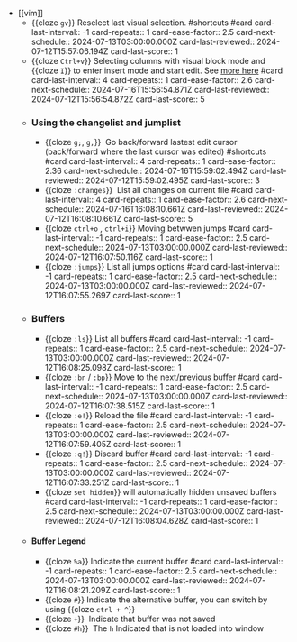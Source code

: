 - [[vim]]
	- {{cloze `gv`}} Reselect last visual selection. #shortcuts #card
	  card-last-interval:: -1
	  card-repeats:: 1
	  card-ease-factor:: 2.5
	  card-next-schedule:: 2024-07-13T03:00:00.000Z
	  card-last-reviewed:: 2024-07-12T15:57:06.194Z
	  card-last-score:: 1
	- {{cloze `Ctrl+v`}} Selecting columns with visual block mode and {{cloze `I`}} to enter insert mode and start edit. See [more here](http://vimcasts.org/episodes/selecting-columns-with-visual-block-mode/) #card
	  card-last-interval:: 4
	  card-repeats:: 1
	  card-ease-factor:: 2.6
	  card-next-schedule:: 2024-07-16T15:56:54.871Z
	  card-last-reviewed:: 2024-07-12T15:56:54.872Z
	  card-last-score:: 5
	- ### Using the changelist and jumplist
		- {{cloze `g;`, `g,`}}  Go back/forward lastest edit cursor (back/forward where the last cursor was edited) #shortcuts #card
		  card-last-interval:: 4
		  card-repeats:: 1
		  card-ease-factor:: 2.36
		  card-next-schedule:: 2024-07-16T15:59:02.494Z
		  card-last-reviewed:: 2024-07-12T15:59:02.495Z
		  card-last-score:: 3
		- {{cloze `:changes`}}  List all changes on current file #card
		  card-last-interval:: 4
		  card-repeats:: 1
		  card-ease-factor:: 2.6
		  card-next-schedule:: 2024-07-16T16:08:10.661Z
		  card-last-reviewed:: 2024-07-12T16:08:10.661Z
		  card-last-score:: 5
		- {{cloze `ctrl+o` , `ctrl+i`}} Moving betwwen jumps #card
		  card-last-interval:: -1
		  card-repeats:: 1
		  card-ease-factor:: 2.5
		  card-next-schedule:: 2024-07-13T03:00:00.000Z
		  card-last-reviewed:: 2024-07-12T16:07:50.116Z
		  card-last-score:: 1
		- {{cloze `:jumps`}} List all jumps options #card
		  card-last-interval:: -1
		  card-repeats:: 1
		  card-ease-factor:: 2.5
		  card-next-schedule:: 2024-07-13T03:00:00.000Z
		  card-last-reviewed:: 2024-07-12T16:07:55.269Z
		  card-last-score:: 1
	- ### Buffers
		- {{cloze `:ls`}} List all buffers #card
		  card-last-interval:: -1
		  card-repeats:: 1
		  card-ease-factor:: 2.5
		  card-next-schedule:: 2024-07-13T03:00:00.000Z
		  card-last-reviewed:: 2024-07-12T16:08:25.098Z
		  card-last-score:: 1
		- {{cloze `:bn` / `:bp`}} Move to the next/previous buffer #card
		  card-last-interval:: -1
		  card-repeats:: 1
		  card-ease-factor:: 2.5
		  card-next-schedule:: 2024-07-13T03:00:00.000Z
		  card-last-reviewed:: 2024-07-12T16:07:38.515Z
		  card-last-score:: 1
		- {{cloze `:e!`}} Reload the file #card
		  card-last-interval:: -1
		  card-repeats:: 1
		  card-ease-factor:: 2.5
		  card-next-schedule:: 2024-07-13T03:00:00.000Z
		  card-last-reviewed:: 2024-07-12T16:07:59.405Z
		  card-last-score:: 1
		- {{cloze `:q!`}} Discard buffer #card
		  card-last-interval:: -1
		  card-repeats:: 1
		  card-ease-factor:: 2.5
		  card-next-schedule:: 2024-07-13T03:00:00.000Z
		  card-last-reviewed:: 2024-07-12T16:07:33.251Z
		  card-last-score:: 1
		- {{cloze `set hidden`}} will automatically hidden unsaved buffers #card
		  card-last-interval:: -1
		  card-repeats:: 1
		  card-ease-factor:: 2.5
		  card-next-schedule:: 2024-07-13T03:00:00.000Z
		  card-last-reviewed:: 2024-07-12T16:08:04.628Z
		  card-last-score:: 1
	- #### Buffer Legend
		- {{cloze `%a`}} Indicate the current buffer #card
		  card-last-interval:: -1
		  card-repeats:: 1
		  card-ease-factor:: 2.5
		  card-next-schedule:: 2024-07-13T03:00:00.000Z
		  card-last-reviewed:: 2024-07-12T16:08:21.209Z
		  card-last-score:: 1
		- {{cloze `#`}} Indicate the alternative buffer, you can switch by using {{cloze `ctrl + ^`}}
		- {{cloze `+`}}  Indicate that buffer was not saved
		- {{cloze `#h`}}  The `h` Indicated that is not loaded into window